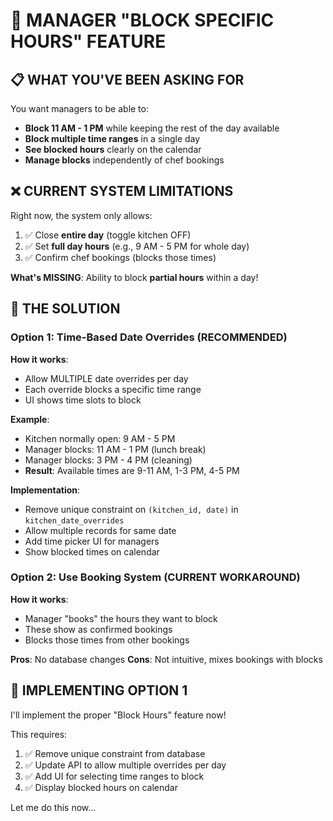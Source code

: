 # 🔧 MANAGER "BLOCK SPECIFIC HOURS" FEATURE

## 📋 WHAT YOU'VE BEEN ASKING FOR

You want managers to be able to:
- **Block 11 AM - 1 PM** while keeping the rest of the day available
- **Block multiple time ranges** in a single day
- **See blocked hours** clearly on the calendar
- **Manage blocks** independently of chef bookings

## ❌ CURRENT SYSTEM LIMITATIONS

Right now, the system only allows:
1. ✅ Close **entire day** (toggle kitchen OFF)
2. ✅ Set **full day hours** (e.g., 9 AM - 5 PM for whole day)
3. ✅ Confirm chef bookings (blocks those times)

**What's MISSING**: Ability to block **partial hours** within a day!

## 🎯 THE SOLUTION

### Option 1: Time-Based Date Overrides (RECOMMENDED)
**How it works**:
- Allow MULTIPLE date overrides per day
- Each override blocks a specific time range
- UI shows time slots to block

**Example**:
- Kitchen normally open: 9 AM - 5 PM
- Manager blocks: 11 AM - 1 PM (lunch break)
- Manager blocks: 3 PM - 4 PM (cleaning)
- **Result**: Available times are 9-11 AM, 1-3 PM, 4-5 PM

**Implementation**:
- Remove unique constraint on `(kitchen_id, date)` in `kitchen_date_overrides`
- Allow multiple records for same date
- Add time picker UI for managers
- Show blocked times on calendar

### Option 2: Use Booking System (CURRENT WORKAROUND)
**How it works**:
- Manager "books" the hours they want to block
- These show as confirmed bookings
- Blocks those times from other bookings

**Pros**: No database changes
**Cons**: Not intuitive, mixes bookings with blocks

## 🚀 IMPLEMENTING OPTION 1

I'll implement the proper "Block Hours" feature now!

This requires:
1. ✅ Remove unique constraint from database
2. ✅ Update API to allow multiple overrides per day
3. ✅ Add UI for selecting time ranges to block
4. ✅ Display blocked hours on calendar

Let me do this now...

